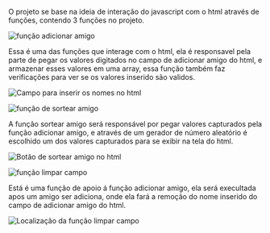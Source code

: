 O projeto se base na ideia de interação do javascript com o html através de funções, contendo 3 funções no projeto.

![função adicionar amigo](https://github.com/user-attachments/assets/421f5973-6aba-45d9-8c21-2c40f10efb4b)

Essa é uma das funções que interage com o html, ela é responsavel pela parte de pegar os valores digitados no campo de adicionar amigo do html, e armazenar esses valores em uma array,
essa função também faz verificações para ver se os valores inserido são validos.

![Campo para inserir os nomes no html](https://github.com/user-attachments/assets/04cadc4e-c933-40c4-97cf-993d85e3f590)

![função de sortear amigo](https://github.com/user-attachments/assets/b34205e1-ef39-46b3-81a5-e11ea728ffed)

A função sortear amigo será responsável por pegar valores capturados pela função adicionar amigo, e através de um gerador de número aleatório é escolhido um dos valores capturados para se
exibir na tela do html.

![Botão de sortear amigo no html](https://github.com/user-attachments/assets/4c6ab2d5-15e2-4a84-b04b-20ef81db4e39)

![função limpar campo](https://github.com/user-attachments/assets/07b3f7ee-2463-4919-968f-bd907c4845d3)

Está é uma função de apoio á função adicionar amigo, ela será execultada apos um amigo ser adiciona, onde ela fará a remoção do nome inserido do campo de adicionar amigo do html.

![Localização da função limpar campo](https://github.com/user-attachments/assets/0becfb4d-b9f8-4672-98e9-ab04b536bf2a)
